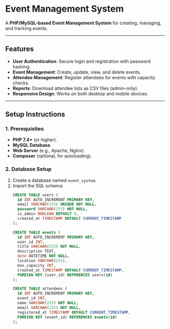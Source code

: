 # Event Management System

A **PHP/MySQL-based Event Management System** for creating, managing, and tracking events.

---

## Features
- **User Authentication**: Secure login and registration with password hashing.
- **Event Management**: Create, update, view, and delete events.
- **Attendee Management**: Register attendees for events with capacity checks.
- **Reports**: Download attendee lists as CSV files (admin-only).
- **Responsive Design**: Works on both desktop and mobile devices.

---

## Setup Instructions

### 1. Prerequisites
- **PHP 7.4+** (or higher).
- **MySQL Database**.
- **Web Server** (e.g., Apache, Nginx).
- **Composer** (optional, for autoloading).

### 2. Database Setup
1. Create a database named `event_system`.
2. Import the SQL schema:
   ```sql
   CREATE TABLE users (
     id INT AUTO_INCREMENT PRIMARY KEY,
     email VARCHAR(255) UNIQUE NOT NULL,
     password VARCHAR(255) NOT NULL,
     is_admin BOOLEAN DEFAULT 0,
     created_at TIMESTAMP DEFAULT CURRENT_TIMESTAMP
   );

   CREATE TABLE events (
     id INT AUTO_INCREMENT PRIMARY KEY,
     user_id INT,
     title VARCHAR(255) NOT NULL,
     description TEXT,
     date DATETIME NOT NULL,
     location VARCHAR(255),
     max_capacity INT,
     created_at TIMESTAMP DEFAULT CURRENT_TIMESTAMP,
     FOREIGN KEY (user_id) REFERENCES users(id)
   );

   CREATE TABLE attendees (
     id INT AUTO_INCREMENT PRIMARY KEY,
     event_id INT,
     name VARCHAR(255) NOT NULL,
     email VARCHAR(255) NOT NULL,
     registered_at TIMESTAMP DEFAULT CURRENT_TIMESTAMP,
     FOREIGN KEY (event_id) REFERENCES events(id)
   );